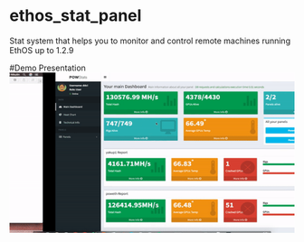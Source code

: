 # ethos_stat_panel
Stat system that helps you to monitor and control remote machines running EthOS up to 1.2.9

#Demo Presentation
![MacDown Screenshot](https://raw.githubusercontent.com/ddci/ethos_stat_panel/master/simple_demo.gif)

